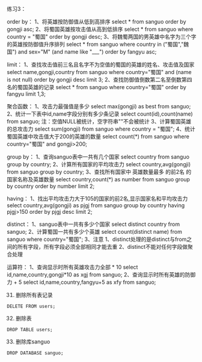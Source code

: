 练习3：

order by：
    1、将英雄按防御值从低到高排序
        select * from sanguo order by gongji asc;
    2、将蜀国英雄按攻击值从高到低排序
        select * from sanguo where country = "蜀国" order by gongji desc;
    3、将魏蜀两国的男英雄中名字为三个字的英雄按防御值升序排列
        select * from sanguo where country in ("蜀国","魏国") and sex="M" (and name like "___") order by fangyu asc;

limit：
    1、查找攻击值前三名且名字不为空值的蜀国的英雄的姓名、攻击值及国家
        select name,gongji,country from sanguo where country="蜀国" and (name is not null) order by gongji desc limit 3;
    2、查找防御值倒数第二名至倒数第四名的蜀国英雄的记录
        select * from sanguo where country="蜀国" order by fangyu limit 1,3;

聚合函数：
    1、攻击力最强值是多少
        select max(gongji) as best from sanguo;
    2、统计一下表中id,name字段分别有多少条记录
        select count(id),count(name) from sanguo;
        注：空值NULL被统计，空字符串""不会被统计
    3、计算蜀国英雄的总攻击力
        select sum(gongji) from sanguo where country = "蜀国";
    4、统计蜀国英雄中攻击值大于200的英雄的数量
        select count(*) from sanguo where country="蜀国" and gongji>200;

group by：
    1、查询sanguo表中一共有几个国家
        select country from sanguo group by country;
    2、计算所有国家的平均攻击力
        select country,avg(gongji) from sanguo group by country;
    3、查找所有国家中 英雄数量最多 的前2名 的国家名称及英雄数量
        select country,count(*) as number from sanguo group by country order by number limit 2;

having：
    1、找出平均攻击力大于105的国家的前2名,显示国家名和平均攻击力
        select country,avg(gongji) as pjgj from sanguo group by country having pjgj>150 order by pjgj desc limit 2;

distinct：
    1、sanguo表中一共有多少个国家
        select distinct country from sanguo;
    2、计算蜀国一共有多少个英雄
        select count(distinct name) from sanguo where country="蜀国";
    3、注意
        1、distinct处理的是distinct与from之间的所有字段，所有字段必须全部相同才能去重
        2、distinct不能对任何字段做聚合处理

运算符：
    1、查询显示时所有英雄攻击力全部 * 10
        select id,name,country,gongji*10 as xgj from sanguo;
    2、查询显示时所有英雄的防御力 + 5
        select id,name,country,fangyu+5 as xfy from sanguo;


31. 删除所有表记录
```
DELETE FROM users;
```

32. 删除表
```
DROP TABLE users;
```

33. 删除库sanguo
```
DROP DATABASE sanguo;
```

